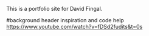 This is a portfolio site for David Fingal.


#background header inspiration and code help
https://www.youtube.com/watch?v=fDSd2fudits&t=0s
